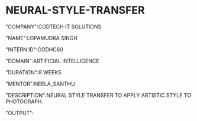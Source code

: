 # NEURAL-STYLE-TRANSFER

"COMPANY":CODTECH IT SOLUTIONS

"NAME":LOPAMUDRA SINGH

"INTERN ID":CODHC60

"DOMAIN":ARTIFICIAL INTELLIGENCE

"DURATION":8 WEEKS

"MENTOR":NEELA_SANTHU

"DESCRIPTION":NEURAL STYLE TRANSFER TO APPLY ARTISTIC STYLE TO PHOTOGRAPH.

"OUTPUT":
